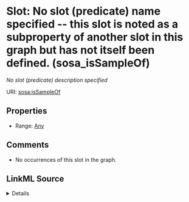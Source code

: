 

# Slot: No slot (predicate) name specified -- this slot is noted as a subproperty of another slot in this graph but has not itself been defined. (sosa_isSampleOf)


_No slot (predicate) description specified_







URI: [sosa:isSampleOf](http://www.w3.org/ns/sosa/isSampleOf)



<!-- no inheritance hierarchy -->








## Properties

* Range: [Any](../classes/Any.md)





## Comments

* No occurrences of this slot in the graph.



## LinkML Source

<details>

```yaml
name: sosa_isSampleOf
description: No slot (predicate) description specified
title: No slot (predicate) name specified -- this slot is noted as a subproperty of
  another slot in this graph but has not itself been defined.
comments:
- No occurrences of this slot in the graph.
from_schema: sawgraph-kg
rank: 1000
slot_uri: sosa:isSampleOf
alias: sosa_isSampleOf
range: Any

```
</details>